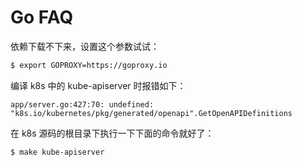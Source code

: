 # Go FAQ

依赖下载不下来，设置这个参数试试：

```bash
$ export GOPROXY=https://goproxy.io
```

编译 k8s 中的 kube-apiserver 时报错如下：

```
app/server.go:427:70: undefined: "k8s.io/kubernetes/pkg/generated/openapi".GetOpenAPIDefinitions
```

在 k8s 源码的根目录下执行一下下面的命令就好了：

``` 
$ make kube-apiserver
```

